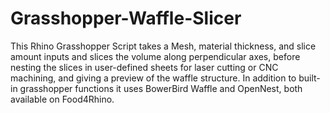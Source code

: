 # Grasshopper-Waffle-Slicer
This Rhino Grasshopper Script takes a Mesh, material thickness, and slice amount inputs and slices the volume along perpendicular axes, before nesting the slices in user-defined sheets for laser cutting or CNC machining, and giving a preview of the waffle structure. In addition to built-in grasshopper functions it uses BowerBird Waffle and OpenNest, both available on Food4Rhino.
